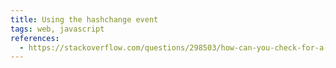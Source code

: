 ```yaml
---
title: Using the hashchange event
tags: web, javascript
references:
  - https://stackoverflow.com/questions/298503/how-can-you-check-for-a-hash-in-a-url-using-javascript
---
```

